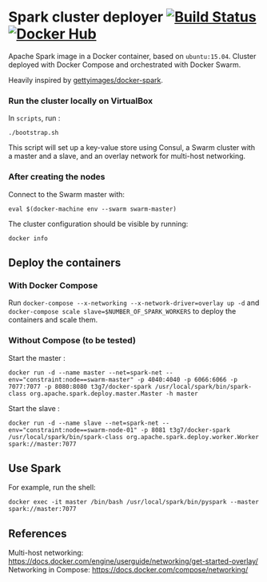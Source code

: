 # Spark cluster deployer [![Build Status](https://travis-ci.org/t3g7/spark-cluster-deploy.svg?branch=master)](https://travis-ci.org/t3g7/spark-cluster-deploy) [![Docker Hub](https://img.shields.io/badge/docker-ready-blue.svg)](https://registry.hub.docker.com/u/t3g7/docker-spark/)

Apache Spark image in a Docker container, based on `ubuntu:15.04`. Cluster deployed with Docker Compose and orchestrated with Docker Swarm.

Heavily inspired by [gettyimages/docker-spark](https://github.com/gettyimages/docker-spark).

### Run the cluster locally on VirtualBox

In `scripts`, run :

	./bootstrap.sh

This script will set up a key-value store using Consul, a Swarm cluster with a master and a slave, and an overlay network for multi-host networking.

### After creating the nodes

Connect to the Swarm master with:

	eval $(docker-machine env --swarm swarm-master)

The cluster configuration should be visible by running:

	docker info

## Deploy the containers

### With Docker Compose

Run `docker-compose --x-networking --x-network-driver=overlay up -d` and `docker-compose scale slave=$NUMBER_OF_SPARK_WORKERS` to deploy the containers and scale them.

### Without Compose (to be tested)

Start the master :

	docker run -d --name master --net=spark-net --env="constraint:node==swarm-master" -p 4040:4040 -p 6066:6066 -p 7077:7077 -p 8080:8080 t3g7/docker-spark /usr/local/spark/bin/spark-class org.apache.spark.deploy.master.Master -h master

Start the slave :

	docker run -d --name slave --net=spark-net --env="constraint:node==swarm-node-01" -p 8081 t3g7/docker-spark /usr/local/spark/bin/spark-class org.apache.spark.deploy.worker.Worker spark://master:7077

## Use Spark

For example, run the shell:

	docker exec -it master /bin/bash /usr/local/spark/bin/pyspark --master spark://master:7077

## References

Multi-host networking: https://docs.docker.com/engine/userguide/networking/get-started-overlay/
Networking in Compose: https://docs.docker.com/compose/networking/
